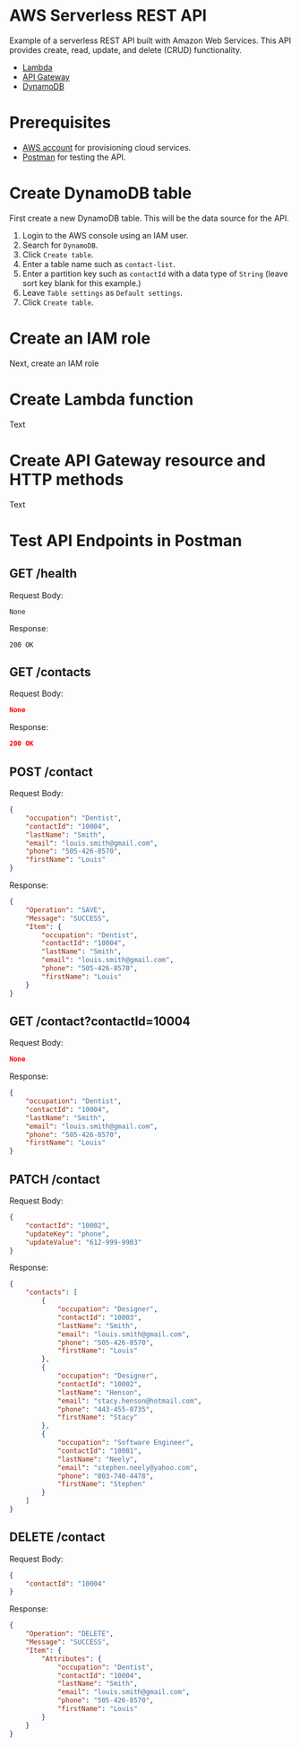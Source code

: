 # AWS Serverless REST API

Example of a serverless REST API built with Amazon Web Services. This API provides create, read, update, and delete (CRUD) functionality.

- [Lambda](https://aws.amazon.com/lambda/)
- [API Gateway](https://aws.amazon.com/api-gateway/)
- [DynamoDB](https://aws.amazon.com/dynamodb/)

# Prerequisites
- [AWS account](https://aws.amazon.com/premiumsupport/knowledge-center/create-and-activate-aws-account/) for provisioning cloud services.
- [Postman](https://learning.postman.com/docs/getting-started/introduction/) for testing the API.

# Create DynamoDB table
First create a new DynamoDB table. This will be the data source for the API.
1. Login to the AWS console using an IAM user.
2. Search for `DynamoDB`.
3. Click `Create table`.
4. Enter a table name such as `contact-list`.
5. Enter a partition key such as `contactId` with a data type of `String` (leave sort key blank for this example.)
6. Leave `Table settings` as `Default settings`.
7. Click `Create table`.

# Create an IAM role
Next, create an IAM role 

# Create Lambda function
Text

# Create API Gateway resource and HTTP methods
Text

# Test API Endpoints in Postman

## GET /health
Request Body:
```
None
```
Response:
```
200 OK
```
## GET /contacts
Request Body:
```json
None
```
Response:
```json
200 OK
```

## POST /contact
Request Body:
```json
{
	"occupation": "Dentist",
	"contactId": "10004",
	"lastName": "Smith",
	"email": "louis.smith@gmail.com",
	"phone": "505-426-8570",
	"firstName": "Louis"
}
```
Response:
```json
{
    "Operation": "SAVE",
    "Message": "SUCCESS",
    "Item": {
        "occupation": "Dentist",
        "contactId": "10004",
        "lastName": "Smith",
        "email": "louis.smith@gmail.com",
        "phone": "505-426-8570",
        "firstName": "Louis"
    }
}
```

## GET /contact?contactId=10004
Request Body:
```json
None
```
Response:
```json
{
    "occupation": "Dentist",
    "contactId": "10004",
    "lastName": "Smith",
    "email": "louis.smith@gmail.com",
    "phone": "505-426-8570",
    "firstName": "Louis"
}
```

## PATCH /contact
Request Body:
```json
{
    "contactId": "10002",
    "updateKey": "phone",
    "updateValue": "612-999-9903"
}
```
Response:
```json
{
	"contacts": [
		{
			"occupation": "Designer",
			"contactId": "10003",
			"lastName": "Smith",
			"email": "louis.smith@gmail.com",
			"phone": "505-426-8570",
			"firstName": "Louis"
		},
		{
			"occupation": "Designer",
			"contactId": "10002",
			"lastName": "Henson",
			"email": "stacy.henson@hotmail.com",
			"phone": "443-455-0735",
			"firstName": "Stacy"
		},
		{
			"occupation": "Software Engineer",
			"contactId": "10001",
			"lastName": "Neely",
			"email": "stephen.neely@yahoo.com",
			"phone": "803-740-4478",
			"firstName": "Stephen"
		}
	]
}
```

## DELETE /contact
Request Body:
```json
{
    "contactId": "10004"
}
```
Response:
```json
{
    "Operation": "DELETE",
    "Message": "SUCCESS",
    "Item": {
        "Attributes": {
            "occupation": "Dentist",
            "contactId": "10004",
            "lastName": "Smith",
            "email": "louis.smith@gmail.com",
            "phone": "505-426-8570",
            "firstName": "Louis"
        }
    }
}
```

